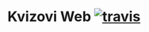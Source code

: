 # Kvizovi Web [![travis](https://travis-ci.org/twin/kvizovi-web.svg)](https://travis-ci.org/twin/kvizovi-web)
